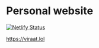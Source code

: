 # Personal website

[![Netlify Status](https://api.netlify.com/api/v1/badges/e3461d39-73f7-4e48-bdca-4f350a4ad147/deploy-status)](https://app.netlify.com/sites/viraatlol/deploys)

https://viraat.lol
